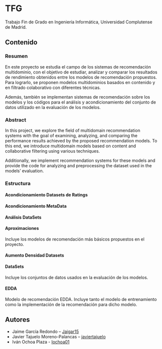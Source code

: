 # TFG
Trabajo Fin de Grado en Ingeniería Informática, Universidad Complutense de Madrid.

## Contenido

### Resumen
En este proyecto se estudia el campo de los sistemas de recomendación multidominio, con el objetivo de estudiar, analizar y comparar los resultados de rendimiento obtenidos entre los modelos de recomendación propuestos. Para lograrlo, se proponen modelos multidominios basados en contenido y en filtrado colaborativo con diferentes técnicas. 

Además, también se implementan sistemas de recomendación sobre los modelos y los códigos para el análisis y acondicionamiento del conjunto de datos utilizado en la evaluación de los modelos. 

### Abstract

In this project, we explore the field of multidomain recommendation systems with the goal of examining, analyzing, and comparing the performance results achieved by the proposed recommendation models. To this end, we introduce multidomain models based on content and collaborative filtering using various techniques.

Additionally, we implement recommendation systems for these models and provide the code for analyzing and preprocessing the dataset used in the models’ evaluation.

### Estructura

#### Acondicionamiento Datasets de Ratings

#### Acondicionamiento MetaData

#### Análisis DataSets

#### Aproximaciones
Incluye los modelos de recomendación más básicos propuestos en el proyecto.

#### Aumento Densidad Datasets

#### DataSets
Incluye los conjuntos de datos usados en la evaluación de los modelos.

#### EDDA
Modelo de recomendación EDDA. Incluye tanto el modelo de entrenamiento como la implementación de la recomendación para dicho modelo.

## Autores
- Jaime García Redondo – [Jaigar15](https://github.com/Jaigar15)
- Javier Tajuelo Moreno-Palancas – [javiertajuelo](https://github.com/javiertajuelo)
- Iván Ochoa Plaza - [Iochoa01](https://github.com/Iochoa01)


